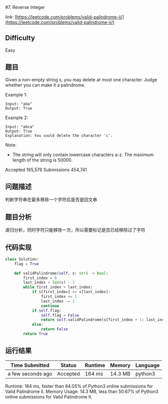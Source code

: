 #7. Reverse Integer

link: [https://leetcode.com/problems/valid-palindrome-ii/](https://leetcode.com/problems/valid-palindrome-ii/)

## Difficulty
Easy

## 题目

Given a non-empty string s, you may delete at most one character. Judge whether you can make it a palindrome.

Example 1:
```
Input: "aba"
Output: True
```

Example 2:
```
Input: "abca"
Output: True
Explanation: You could delete the character 'c'.
```

Note:
- The string will only contain lowercase characters a-z. The maximum length of the string is 50000.

Accepted
165,576
Submissions
454,741

## 问题描述
判断字符串在最多移除一个字符后是否是回文串

## 题目分析
递归分析，同时字符只能移除一次，所以需要标记是否已经移除过了字符


## 代码实现

```python
class Solution:
    flag = True
    
    def validPalindrome(self, s: str) -> bool:
        first_index = 0
        last_index = len(s) - 1
        while first_index < last_index:
            if s[first_index] == s[last_index]:
                first_index += 1
                last_index -= 1
                continue
            if self.flag:
                self.flag = False
                return self.validPalindrome(s[first_index + 1: last_index + 1]) or self.validPalindrome(s[first_index: last_index])
            else:
                return False
        return True
```


## 运行结果

| Time Submitted | Status                                   | Runtime | Memory  | Language |
| -------------- | ---------------------------------------- | ------- | -------- | -------- |
| a few seconds ago |	Accepted	| 	164 ms	| 14.3 MB		| python3|

Runtime: 164 ms, faster than 64.05% of Python3 online submissions for Valid Palindrome II.
Memory Usage: 14.3 MB, less than 50.67% of Python3 online submissions for Valid Palindrome II.